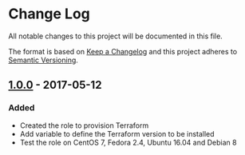 # Change Log
All notable changes to this project will be documented in this file.

The format is based on [Keep a Changelog](http://keepachangelog.com/) 
and this project adheres to [Semantic Versioning](http://semver.org/).

## [1.0.0] - 2017-05-12
### Added
- Created the role to provision Terraform
- Add variable to define the Terraform version to be installed
- Test the role on CentOS 7, Fedora 2.4, Ubuntu 16.04 and Debian 8

[Unreleased]: https://github.com/pixelart/ansible-role-terraform/compare/1.0.0...HEAD
[1.0.0]: https://github.com/pixelart/ansible-role-terraform/compare/9f351b3...1.0.0
